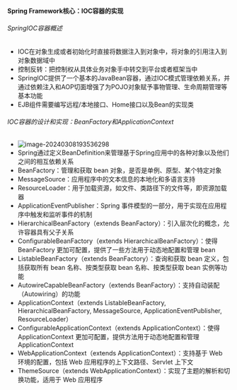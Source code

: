 #### Spring Framework核心：IOC容器的实现

###### SpringIOC容器概述

- IOC在对象生成或者初始化时直接将数据注入到对象中，将对象的引用注入到对象数据域中
- 控制反转：把控制权从具体业务对象手中转交到平台或者框架当中
- SpringIOC提供了一个基本的JavaBean容器，通过IOC模式管理依赖关系，并通过依赖注入和AOP切面增强了为POJO对象赋予事物管理、生命周期管理等基本功能
- EJB组件需要编写远程/本地接口、Home接口以及Bean的实现类

###### IOC容器的设计和实现：BeanFactory和ApplicationContext

- <img src="/Users/marlon1475/Library/Application Support/typora-user-images/image-20240308193536298.png" alt="image-20240308193536298" align="left"/>
- Spring通过定义BeanDefinition来管理基于Spring应用中的各种对象以及他们之间的相互依赖关系
- BeanFactory：管理和获取 bean 对象，是否是单例、原型、某个特定对象
- MessageSource：应用程序中的文本信息的本地化和多语言支持
- ResourceLoader：用于加载资源，如文件、类路径下的文件等，即资源加载器
- ApplicationEventPublisher：Spring 事件模型的一部分，用于实现在应用程序中触发和监听事件的机制
- HierarchicalBeanFactory（extends BeanFactory）：引入层次化的概念，允许容器具有父子关系
- ConfigurableBeanFactory（extends HierarchicalBeanFactory）：使得 BeanFactory 更加可配置，提供了一些方法用于动态地配置和管理 bean
- ListableBeanFactory（extends BeanFactory）：查询和获取 bean 定义，包括获取所有 bean 名称、按类型获取 bean 名称、按类型获取 bean 实例等功能
- AutowireCapableBeanFactory（extends BeanFactory）：支持自动装配（Autowiring）的功能
- ApplicationContext（extends ListableBeanFactory, HierarchicalBeanFactory, MessageSource, ApplicationEventPublisher, ResourceLoader）
- ConfigurableApplicationContext（extends ApplicationContext）：使得 ApplicationContext 更加可配置，提供方法用于动态地配置和管理ApplicationContext
- WebApplicationContext（extends ApplicationContext）：支持基于 Web 环境的配置，包括 Web 应用程序的上下文路径、Servlet 上下文
- ThemeSource（extends WebApplicationContext）：实现了主题的解析和切换功能，适用于 Web 应用程序